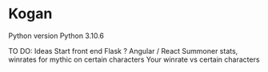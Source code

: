 # Kogan

Python version Python 3.10.6


TO DO: Ideas
Start front end
  Flask ?
  Angular / React
Summoner stats, winrates for mythic on certain characters
Your winrate vs certain characters
